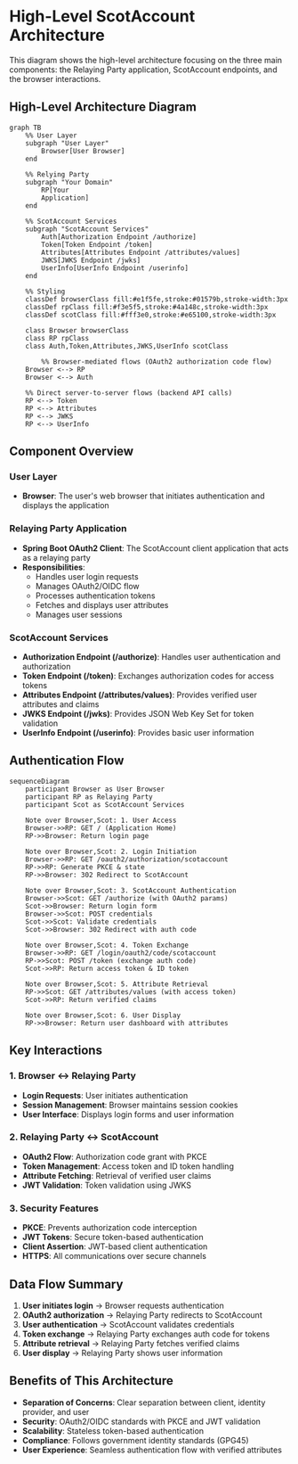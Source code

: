 # High-Level ScotAccount Architecture

This diagram shows the high-level architecture focusing on the three main components: the Relaying Party application, ScotAccount endpoints, and the browser interactions.

## High-Level Architecture Diagram

```mermaid
graph TB
    %% User Layer
    subgraph "User Layer"
        Browser[User Browser]
    end

    %% Relying Party
    subgraph "Your Domain"
        RP[Your
        Application]
    end

    %% ScotAccount Services
    subgraph "ScotAccount Services"
        Auth[Authorization Endpoint /authorize]
        Token[Token Endpoint /token]
        Attributes[Attributes Endpoint /attributes/values]
        JWKS[JWKS Endpoint /jwks]
        UserInfo[UserInfo Endpoint /userinfo]
    end

    %% Styling
    classDef browserClass fill:#e1f5fe,stroke:#01579b,stroke-width:3px
    classDef rpClass fill:#f3e5f5,stroke:#4a148c,stroke-width:3px
    classDef scotClass fill:#fff3e0,stroke:#e65100,stroke-width:3px

    class Browser browserClass
    class RP rpClass
    class Auth,Token,Attributes,JWKS,UserInfo scotClass

        %% Browser-mediated flows (OAuth2 authorization code flow)
    Browser <--> RP
    Browser <--> Auth

    %% Direct server-to-server flows (backend API calls)
    RP <--> Token
    RP <--> Attributes
    RP <--> JWKS
    RP <--> UserInfo
```

## Component Overview

### User Layer

- **Browser**: The user's web browser that initiates authentication and displays the application

### Relaying Party Application

- **Spring Boot OAuth2 Client**: The ScotAccount client application that acts as a relaying party
- **Responsibilities**:
  - Handles user login requests
  - Manages OAuth2/OIDC flow
  - Processes authentication tokens
  - Fetches and displays user attributes
  - Manages user sessions

### ScotAccount Services

- **Authorization Endpoint (/authorize)**: Handles user authentication and authorization
- **Token Endpoint (/token)**: Exchanges authorization codes for access tokens
- **Attributes Endpoint (/attributes/values)**: Provides verified user attributes and claims
- **JWKS Endpoint (/jwks)**: Provides JSON Web Key Set for token validation
- **UserInfo Endpoint (/userinfo)**: Provides basic user information

## Authentication Flow

```mermaid
sequenceDiagram
    participant Browser as User Browser
    participant RP as Relaying Party
    participant Scot as ScotAccount Services

    Note over Browser,Scot: 1. User Access
    Browser->>RP: GET / (Application Home)
    RP->>Browser: Return login page

    Note over Browser,Scot: 2. Login Initiation
    Browser->>RP: GET /oauth2/authorization/scotaccount
    RP->>RP: Generate PKCE & state
    RP->>Browser: 302 Redirect to ScotAccount

    Note over Browser,Scot: 3. ScotAccount Authentication
    Browser->>Scot: GET /authorize (with OAuth2 params)
    Scot->>Browser: Return login form
    Browser->>Scot: POST credentials
    Scot->>Scot: Validate credentials
    Scot->>Browser: 302 Redirect with auth code

    Note over Browser,Scot: 4. Token Exchange
    Browser->>RP: GET /login/oauth2/code/scotaccount
    RP->>Scot: POST /token (exchange auth code)
    Scot->>RP: Return access token & ID token

    Note over Browser,Scot: 5. Attribute Retrieval
    RP->>Scot: GET /attributes/values (with access token)
    Scot->>RP: Return verified claims

    Note over Browser,Scot: 6. User Display
    RP->>Browser: Return user dashboard with attributes
```

## Key Interactions

### 1. **Browser ↔ Relaying Party**

- **Login Requests**: User initiates authentication
- **Session Management**: Browser maintains session cookies
- **User Interface**: Displays login forms and user information

### 2. **Relaying Party ↔ ScotAccount**

- **OAuth2 Flow**: Authorization code grant with PKCE
- **Token Management**: Access token and ID token handling
- **Attribute Fetching**: Retrieval of verified user claims
- **JWT Validation**: Token validation using JWKS

### 3. **Security Features**

- **PKCE**: Prevents authorization code interception
- **JWT Tokens**: Secure token-based authentication
- **Client Assertion**: JWT-based client authentication
- **HTTPS**: All communications over secure channels

## Data Flow Summary

1. **User initiates login** → Browser requests authentication
2. **OAuth2 authorization** → Relaying Party redirects to ScotAccount
3. **User authentication** → ScotAccount validates credentials
4. **Token exchange** → Relaying Party exchanges auth code for tokens
5. **Attribute retrieval** → Relaying Party fetches verified claims
6. **User display** → Relaying Party shows user information

## Benefits of This Architecture

- **Separation of Concerns**: Clear separation between client, identity provider, and user
- **Security**: OAuth2/OIDC standards with PKCE and JWT validation
- **Scalability**: Stateless token-based authentication
- **Compliance**: Follows government identity standards (GPG45)
- **User Experience**: Seamless authentication flow with verified attributes
